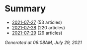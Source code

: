 # Summary
* [2021-07-27](https://github.com/nuuuwan/news_lk/blob/data/news_lk.2021-07-27.json) (53 articles)
* [2021-07-28](https://github.com/nuuuwan/news_lk/blob/data/news_lk.2021-07-28.json) (220 articles)
* [2021-07-29](https://github.com/nuuuwan/news_lk/blob/data/news_lk.2021-07-29.json) (29 articles)

*Generated at 06:08AM, July 29, 2021*
